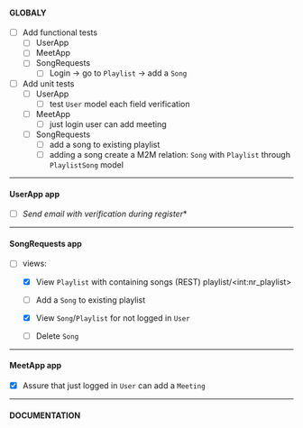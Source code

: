 #### GLOBALY
- [ ] Add functional tests
  - [ ] UserApp
  - [ ] MeetApp
  - [ ] SongRequests
    - [ ] Login -> go to `Playlist` -> add a `Song`
- [ ] Add unit tests
  - [ ] UserApp
    - [ ] test `User` model each field verification
  - [ ] MeetApp
    - [ ] just login user can add meeting
  - [ ] SongRequests
    - [ ] add a song to existing playlist
    - [ ] adding a song create a M2M relation: `Song` with `Playlist` through `PlaylistSong` model

---
#### UserApp app
- [ ] *Send email with verification during register**

---
#### SongRequests app
- [ ] views:
  - [x] View `Playlist` with containing songs (REST) playlist/\<int:nr_playlist>
  - [ ] Add a `Song` to existing playlist
  - [x] View `Song`/`Playlist` for not logged in `User`
  - [ ] Delete `Song`


---
#### MeetApp app
- [x] Assure that just logged in `User` can add a `Meeting`


---
#### DOCUMENTATION
